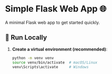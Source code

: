 # Simple Flask Web App 🌐

A minimal Flask web app to get started quickly.

## 🚀 Run Locally

1. **Create a virtual environment (recommended)**:
   ```bash
   python -m venv venv
   source venv/bin/activate  # macOS/Linux
   venv\Scripts\activate     # Windows